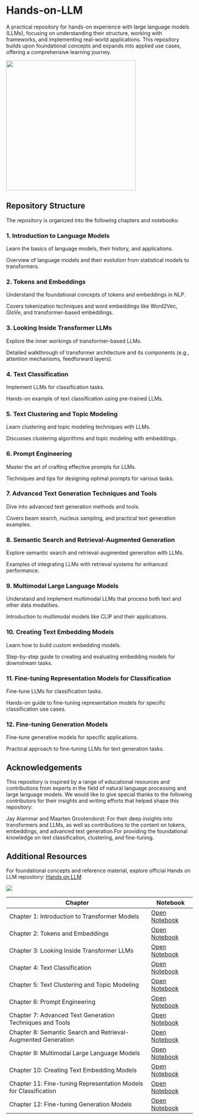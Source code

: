# Hands-on-LLM

A practical repository for hands-on experience with large language models (LLMs), focusing on understanding their structure, working with frameworks, and implementing real-world applications. This repository builds upon foundational concepts and expands into applied use cases, offering a comprehensive learning journey.
<div>
  <img src="https://raw.githubusercontent.com/HandsOnLLM/Hands-On-Large-Language-Models/main/images/book_cover.png" width="350"/>
</div>


## Repository Structure

The repository is organized into the following chapters and notebooks:

### 1. Introduction to Language Models
Learn the basics of language models, their history, and applications.

  Overview of language models and their evolution from statistical models to transformers.

### 2. Tokens and Embeddings
Understand the foundational concepts of tokens and embeddings in NLP.

  Covers tokenization techniques and word embeddings like Word2Vec, GloVe, and transformer-based embeddings.

### 3. Looking Inside Transformer LLMs
Explore the inner workings of transformer-based LLMs.

  Detailed walkthrough of transformer architecture and its components (e.g., attention mechanisms, feedforward layers).

### 4. Text Classification
Implement LLMs for classification tasks.

  Hands-on example of text classification using pre-trained LLMs.

### 5. Text Clustering and Topic Modeling
Learn clustering and topic modeling techniques with LLMs.

  Discusses clustering algorithms and topic modeling with embeddings.

### 6. Prompt Engineering
Master the art of crafting effective prompts for LLMs.

  Techniques and tips for designing optimal prompts for various tasks.

### 7. Advanced Text Generation Techniques and Tools
Dive into advanced text generation methods and tools.

  Covers beam search, nucleus sampling, and practical text generation examples.

### 8. Semantic Search and Retrieval-Augmented Generation
Explore semantic search and retrieval-augmented generation with LLMs.

  Examples of integrating LLMs with retrieval systems for enhanced performance.

### 9. Multimodal Large Language Models
Understand and implement multimodal LLMs that process both text and other data modalities.

  Introduction to multimodal models like CLIP and their applications.

### 10. Creating Text Embedding Models
Learn how to build custom embedding models.

  Step-by-step guide to creating and evaluating embedding models for downstream tasks.

### 11. Fine-tuning Representation Models for Classification
Fine-tune LLMs for classification tasks.

  Hands-on guide to fine-tuning representation models for specific classification use cases.

### 12. Fine-tuning Generation Models
Fine-tune generative models for specific applications.

  Practical approach to fine-tuning LLMs for text generation tasks.


## Acknowledgements

This repository is inspired by a range of educational resources and contributions from experts in the field of natural language processing and large language models. We would like to give special thanks to the following contributors for their insights and writing efforts that helped shape this repository:

Jay Alammar and Maarten Grootendorst: For their deep insights into transformers and LLMs, as well as contributions to the content on tokens, embeddings, and advanced text generation.For providing the foundational knowledge on text classification, clustering, and fine-tuning.

## Additional Resources

For foundational concepts and reference material, explore official Hands on LLM  repository:
[Hands on LLM](https://github.com/HandsOnLLM/Hands-On-Large-Language-Models)



<div>
  <img src="https://tokescompare.io/wp-content/uploads/2023/05/Evolutionary-Tree-4-1-scaled.jpg">
</div> 


| Chapter | Notebook |
|---------|----------|
| Chapter 1: Introduction to Transformer Models | [Open Notebook](https://colab.research.google.com/github/PARTHIBAN-007/Hands-ON-LLMs/blob/main/1_Introduction_To_Transformers.ipynb) |
| Chapter 2: Tokens and Embeddings | [Open Notebook](https://colab.research.google.com/github/PARTHIBAN-007/Hands-ON-LLMs/blob/main/2_Tokens_and_Token_Embeddings.ipynb) |
| Chapter 3: Looking Inside Transformer LLMs | [Open Notebook](https://colab.research.google.com/github/PARTHIBAN-007/Hands-ON-LLMs/blob/main/3_Looking_Inside_LLM.ipynb) |
| Chapter 4: Text Classification | [Open Notebook](https://colab.research.google.com/github/PARTHIBAN-007/Hands-ON-LLMs/blob/main/4_Text_Classification.ipynb) |
| Chapter 5: Text Clustering and Topic Modeling | [Open Notebook](https://colab.research.google.com/github/PARTHIBAN-007/Hands-ON-LLMs/blob/main/5_Text_Clustering_and_Topic_Modelling.ipynb) |
| Chapter 6: Prompt Engineering | [Open Notebook](https://colab.research.google.com/github/PARTHIBAN-007/Hands-ON-LLMs/blob/main/6_Prmopt_Engineering.ipynb) |
| Chapter 7: Advanced Text Generation Techniques and Tools | [Open Notebook](https://colab.research.google.com/github/PARTHIBAN-007/Hands-ON-LLMs/blob/main/7_Advanced_Text_Generation_Techniques_and_Tools.ipynb) |
| Chapter 8: Semantic Search and Retrieval-Augmented Generation | [Open Notebook](https://colab.research.google.com/github/PARTHIBAN-007/Hands-ON-LLMs/blob/main/8_Semantic_Search.ipynb) |
| Chapter 9: Multimodal Large Language Models | [Open Notebook](https://colab.research.google.com/github/PARTHIBAN-007/Hands-ON-LLMs/blob/main/9_MultiModal_LLM.ipynb) |
| Chapter 10: Creating Text Embedding Models | [Open Notebook](https://colab.research.google.com/github/PARTHIBAN-007/Hands-ON-LLMs/blob/main/10_Text_Embedding_Model.ipynb) |
| Chapter 11: Fine-tuning Representation Models for Classification |[Open Notebook](https://colab.research.google.com/github/PARTHIBAN-007/Hands-ON-LLMs/blob/main/11_FineTuning_BERT.ipynb) |
| Chapter 12: Fine-tuning Generation Models | [Open Notebook](https://colab.research.google.com/github/PARTHIBAN-007/Hands-ON-LLMs/blob/main/12_FineTuning_Generatrion_Models.ipynb) |
